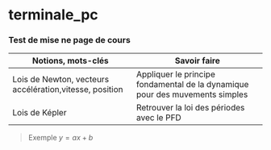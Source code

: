# terminale_pc

### Test de mise ne page de cours

|Notions, mots-clés|Savoir faire|
|-------|------------|
|Lois de Newton, vecteurs accélération,vitesse, position |Appliquer le principe fondamental de la dynamique pour des muvements simples|
|Lois de Képler|Retrouver la loi des périodes avec le PFD|

> Exemple
> $y=ax+b$

